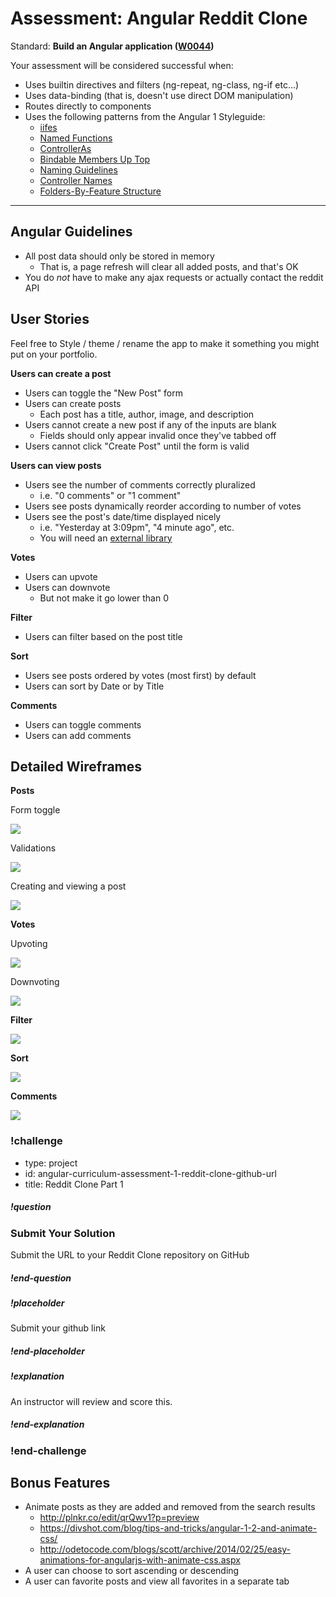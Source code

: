 # Assessment: Angular Reddit Clone

Standard: **Build an Angular application (<a href="#">W0044</a>)**

Your assessment will be considered successful when:

- Uses builtin directives and filters (ng-repeat, ng-class, ng-if etc...)
- Uses data-binding (that is, doesn't use direct DOM manipulation)
- Routes directly to components
- Uses the following patterns from the Angular 1 Styleguide:
  - [iifes](https://github.com/johnpapa/angular-styleguide/tree/master/a1#iife)
  - [Named Functions](https://github.com/johnpapa/angular-styleguide/tree/master/a1#named-vs-anonymous-functions)
  - [ControllerAs](https://github.com/johnpapa/angular-styleguide/tree/master/a1#controllers)
  - [Bindable Members Up Top](https://github.com/johnpapa/angular-styleguide/tree/master/a1#bindable-members-up-top)
  - [Naming Guidelines](https://github.com/johnpapa/angular-styleguide/tree/master/a1#naming)
  - [Controller Names](https://github.com/johnpapa/angular-styleguide/tree/master/a1#controller-names)
  - [Folders-By-Feature Structure](https://github.com/johnpapa/angular-styleguide/tree/master/a1#folders-by-feature-structure)

---

## Angular Guidelines

- All post data should only be stored in memory
  - That is, a page refresh will clear all added posts, and that's OK
- You do _not_ have to make any ajax requests or actually contact the reddit API

## User Stories

Feel free to Style / theme / rename the app to make it something you might put on your portfolio.

**Users can create a post**

- Users can toggle the "New Post" form
- Users can create posts
  - Each post has a title, author, image, and description
- Users cannot create a new post if any of the inputs are blank
  - Fields should only appear invalid once they've tabbed off
- Users cannot click "Create Post" until the form is valid

**Users can view posts**

- Users see the number of comments correctly pluralized
  - i.e. "0 comments" or "1 comment"
- Users see posts dynamically reorder according to number of votes
- Users see the post's date/time displayed nicely
  - i.e. "Yesterday at 3:09pm", "4 minute ago", etc.
  - You will need an [external library](https://github.com/urish/angular-moment)

**Votes**

- Users can upvote
- Users can downvote
  - But not make it go lower than 0

**Filter**

- Users can filter based on the post title

**Sort**

- Users see posts ordered by votes (most first) by default
- Users can sort by Date or by Title

**Comments**

- Users can toggle comments
- Users can add comments

## Detailed Wireframes

**Posts**

Form toggle

![](../images/reddit-clone-1/reddit-clone-form-toggle.gif)

Validations

![](../images/reddit-clone-1/reddit-clone-form-validations.gif)

Creating and viewing a post

![](../images/reddit-clone-1/reddit-clone-create-post.gif)

**Votes**

Upvoting

![](../images/reddit-clone-1/reddit-clone-votes.gif)

Downvoting

![](../images/reddit-clone-1/reddit-clone-down-votes.gif)

**Filter**

![](../images/reddit-clone-1/reddit-clone-filter.gif)

**Sort**

![](../images/reddit-clone-1/reddit-clone-sort.gif)

**Comments**

![](../images/reddit-clone-1/reddit-clone-comments.gif)



### !challenge
* type: project
* id: angular-curriculum-assessment-1-reddit-clone-github-url
* title: Reddit Clone Part 1

##### !question

### Submit Your Solution
Submit the URL to your Reddit Clone repository on GitHub
##### !end-question

##### !placeholder
Submit your github link
##### !end-placeholder

##### !explanation
An instructor will review and score this.
##### !end-explanation
### !end-challenge


## Bonus Features

- Animate posts as they are added and removed from the search results
  - http://plnkr.co/edit/qrQwv1?p=preview
  - https://divshot.com/blog/tips-and-tricks/angular-1-2-and-animate-css/
  - http://odetocode.com/blogs/scott/archive/2014/02/25/easy-animations-for-angularjs-with-animate-css.aspx
- A user can choose to sort ascending or descending
- A user can favorite posts and view all favorites in a separate tab
